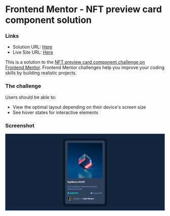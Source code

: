 # Frontend Mentor - NFT preview card component solution

### Links

- Solution URL:  [Here](https://www.frontendmentor.io/solutions/basic-gridflex-HkKowF4H9)
- Live Site URL: [Here](https://gabyeager.github.io/Front-End-Mentor-Challenges/Newbie/NFT%20preview%20card%20component/)

This is a solution to the [NFT preview card component challenge on Frontend Mentor](https://www.frontendmentor.io/challenges/nft-preview-card-component-SbdUL_w0U). Frontend Mentor challenges help you improve your coding skills by building realistic projects. 

### The challenge

Users should be able to:

- View the optimal layout depending on their device's screen size
- See hover states for interactive elements

### Screenshot

![](./design/screenshot.jpeg)

